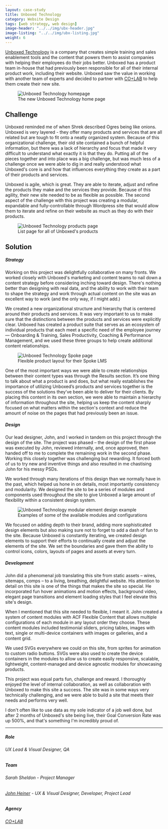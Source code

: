 ```yaml
---
layout: case-study
title: Unboxed Technology
category: Website Design
tags: [web strategy, web design]
image-header: "../../img/ubx-header.jpg"
image-listing: "../../img/ubx-listing.jpg"
weight: 6
---
```

[Unboxed Technology](https://www.unboxedtechnology.com) is a company that creates simple training and sales enablement tools and the content that powers them to assist companies with helping their employees do their jobs better. Unboxed has a product team in-house that had previously been responsible for all of their internal product work, including their website. Unboxed saw the value in working with another team of experts and decided to partner with [CO+LAB](https://www.teamcolab.com) to help them create their new site.

<figure>
	<img src="../../img/ubx-home.jpg" alt="Unboxed Technology homepage">
	<figcaption>The new Unboxed Technology home page</figcaption>
</figure>

## Challenge

Unboxed reminded me of when Shrek described Ogres being like onions. Unboxed is very layered - they offer many products and services that are all related but are tough to fit onto a neatly organized system. Because of this organizational challenge, their old site contained a bunch of helpful information, but there was a lack of hierarchy and focus that made it very difficult to understand what exactly it is that they do. Putting all of the pieces together and into place was a big challenge, but was much less of a challenge once we were able to dig in and really understood what Unboxed's core is and how that influences everything they create as a part of their products and services.

Unboxed is agile, which is great. They are able to iterate, adjust and refine the products they make and the services they provide. Because of this agility, their new site needed to be as flexible as possible. The second aspect of the challenge with this project was creating a modular, expandable and fully-controllable through Wordpress site that would allow them to iterate and refine on their website as much as they do with their products.

<figure>
	<img src="../../img/ubx-products.jpg" alt="Unboxed Technology products page">
	<figcaption>List page for all of Unboxed's products</figcaption>
</figure>

## Solution

##### Strategy
Working on this project was delightfully collaborative on many fronts. We worked closely with Unboxed's marketing and content teams to nail down a content strategy before considering inching toward design. There's nothing better than designing with real data, and the ability to work with their team to shape the strategy and work through actual content on the site was an excellent way to work (and the only way, if I might add.)

We created a new organizational structure and hierarchy that is centered around their products and services. It was very important to us to make sure that the distinctions between the products and services were explicitly clear. Unboxed has created a product suite that serves as an ecosystem of individual products that each meet a specific need of the employee journey — Onboarding & Training, Sales Productivity, Coaching & Performance Management, and we used these three groups to help create additional content relationships.

<figure>
	<img src="../../img/ubx-spoke.jpg" alt="Unboxed Technology Spoke page">
	<figcaption>Flexible product layout for their Spoke LMS</figcaption>
</figure>

One of the most important ways we were able to create relationships between their content types was through the Results section. It’s one thing to talk about what a product is and does, but what really establishes the importance of utilizing Unboxed’s products and services together is the success of the solutions they’ve been able to deliver for their clients. By placing this content in its own section, we were able to maintain a hierarchy of information throughout the site, helping us keep the content sharply focused on what matters within the section's context and reduce the amount of noise on the pages that had previously been an issue.

##### Design
Our lead designer, John, and I worked in tandem on this project through the design of the site. The project was phased – the design of the first phase was executed by John, reviewed internally, and, once approved, then handed off to me to complete the remaining work in the second phase. Working this closely together was challenging but rewarding. It forced both of us to try new and inventive things and also resulted in me chastising John for his messy PSDs.

We worked through many iterations of this design than we normally have in the past, which helped us hone in on details, most importantly consistency and modularity. We designed the site to be a series of modules and components used throughout the site to give Unboxed a large amount of flexibility within a consistent design system.

<figure>
	<img src="../../img/ubx-modules.jpg" alt="Unboxed Technology modular element design example">
	<figcaption>Examples of some of the available modules and configurations</figcaption>
</figure>

We focused on adding depth to their brand, adding more sophisticated design elements but also making sure not to forget to add a  dash of fun to the site. Because Unboxed is constantly iterating, we created design elements to support their efforts to continually create and adjust the elements of the site. We set the boundaries and gave them the ability to control icons, colors, layouts of pages and assets at every turn.

##### Development
John did a phenomenal job translating this site from static assets – wires, sitemaps, comps – to a living, breathing, delightful website. His attention to detail on this site is one of the things that  makes the site so special. He incorporated fun hover animations and motion effects, background video, elegant page transitions and element loading styles that I feel elevate this site's design.

When I mentioned that this site needed to flexible, I meant it. John created a system of content modules with ACF Flexible Content that allows multiple configurations of each module in any layout order they choose. These content modules included testimonial sliders, pricing tables, images with text, single or multi-device containers with images or galleries, and a content grid.

We used SVGs everywhere we could on this site, from sprites for animation to custom radio buttons. SVGs were also used to create the device containers in the modules to allow us to create easily responsive, scalable, lightweight, content-managed and device agnostic modules for showcasing products.

This project was equal parts fun, challenge and reward. I thoroughly enjoyed the level of internal collaboration, as well as collaboration with Unboxed to make this site a success. The site was in some ways very technically challenging, and we were able to build a site that meets their needs and performs very well. 

I don't often like to use data as my sole indicator of a job well done, but after 2 months of Unboxed's site being live, their Goal Conversion Rate was up 500%, and that's something I'm incredibly proud of.

***
<h5>Role</h5>
<h6>UX Lead & Visual Designer, QA</h6>
<h5>Team</h5>
<h6>Sarah Sheldon - Project Manager</h6>
<h6><a href="https://twitter.com/johnheiner">John Heiner</a> - UX & Visual Designer, Developer, Project Lead</h6>
<h5>Agency</h5>
<h6><a href="https://www.teamcolab.com">CO+LAB</a></h6>
